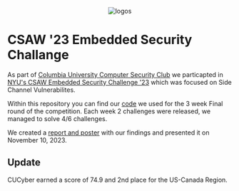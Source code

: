 <p align="center">
    <img src="./logos/logo.png" alt="logos"/>
</p>

# CSAW '23 Embedded Security Challange

As part of [Columbia University Computer Security Club](https://cucyber.cs.columbia.edu/) we particapted in [NYU's CSAW Embedded Security Challenge '23](https://github.com/TrustworthyComputing/csaw_esc_2023/) which was focused on Side Channel Vulnerabilites.

Within this repository you can find our [code](Challenges) we used for the 3 week Final round of the competition. Each week 2 challenges were released, we managed to solve 4/6 challenges.

We created a [report and poster](Reports) with our findings and presented it on November 10, 2023.

## Update

CUCyber earned a score of 74.9 and 2nd place for the US-Canada Region.
